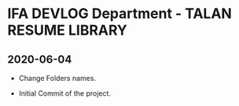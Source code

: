 IFA DEVLOG Department - TALAN RESUME LIBRARY
============================================

## 2020-06-04

* Change Folders names.

* Initial Commit of the project.
